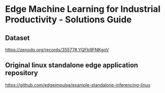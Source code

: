 # Edge Machine Learning for Industrial Productivity - Solutions Guide

## Dataset

https://zenodo.org/records/35577#.YQFb9FNKgpV

## Original linux standalone edge application repository

https://github.com/edgeimpulse/example-standalone-inferencing-linux

